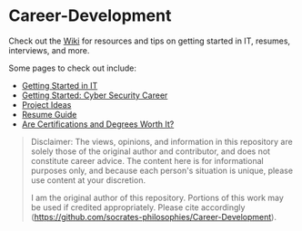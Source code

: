 # Career-Development

Check out the [Wiki](https://github.com/socrates-philosophies/Career-Development/wiki) for resources and tips on getting started in IT, resumes, interviews, and more.

Some pages to check out include:
* [Getting Started in IT](https://github.com/socrates-philosophies/Career-Development/wiki/Getting-Started-in-IT)
* [Getting Started: Cyber Security Career](https://github.com/socrates-philosophies/Career-Development/wiki/Getting-Started:-Cyber-Security-Career)
* [Project Ideas](https://github.com/socrates-philosophies/Career-Development/wiki/5.-Project-Ideas)
* [Resume Guide](https://github.com/socrates-philosophies/Career-Development/wiki/1.-Resume-Guide)
* [Are Certifications and Degrees Worth It?](https://github.com/socrates-philosophies/Career-Development/wiki/Are-Certifications-and-Degrees-Worth-It%3F)

> Disclaimer: The views, opinions, and information in this repository are solely those of the original author and contributor, and does not constitute career advice. The content here is for informational purposes only, and because each person's situation is unique, please use content at your discretion.
>
> I am the original author of this repository. Portions of this work may be used if credited appropriately. Please cite accordingly (https://github.com/socrates-philosophies/Career-Development).
